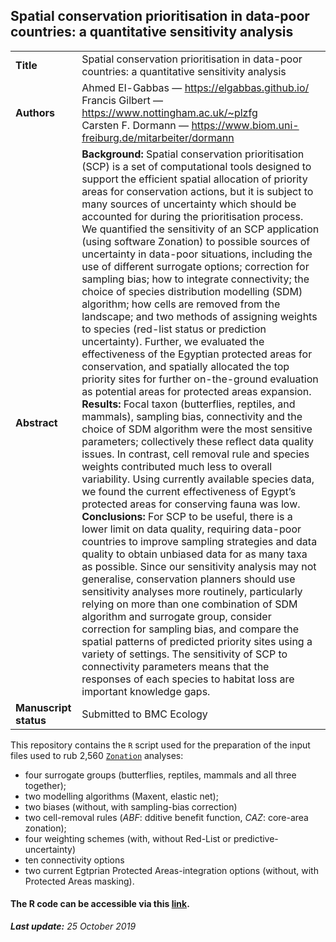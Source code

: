 
## Spatial conservation prioritisation in data-poor countries: a quantitative sensitivity analysis

|                    |                                                                                                                                                                                                                                                                                                                                                                                                                                                                                                                                                                                                                                                                                                                                                                                                                                                                                                                                                                                                                                                                                                                                                                                                                                                                                                                                                                                                                                                                                                                                                                                                                                                                                                                                                                                                                                                                                                                                                                                                                                                                                                                                                                  | 
|--------------------|------------------------------------------------------------------------------------------------------------------------------------------------------------------------------------------------------------------------------------------------------------------------------------------------------------------------------------------------------------------------------------------------------------------------------------------------------------------------------------------------------------------------------------------------------------------------------------------------------------------------------------------------------------------------------------------------------------------------------------------------------------------------------------------------------------------------------------------------------------------------------------------------------------------------------------------------------------------------------------------------------------------------------------------------------------------------------------------------------------------------------------------------------------------------------------------------------------------------------------------------------------------------------------------------------------------------------------------------------------------------------------------------------------------------------------------------------------------------------------------------------------------------------------------------------------------------------------------------------------------------------------------------------------------------------------------------------------------------------------------------------------------------------------------------------------------------------------------------------------------------------------------------------------------------------------------------------------------------------------------------------------------------------------------------------------------------------------------------------------------------------------------------------------------| 
| **Title**              | Spatial conservation prioritisation in data-poor countries: a quantitative sensitivity analysis                                                                                                                                                                                                                                                                                                                                                                                                                                                                                                                                                                                                                                                                                                                                                                                                                                                                                                                                                                                                                                                                                                                                                                                                                                                                                                                                                                                                                                                                                                                                                                                                                                                                                                                                                                                                                                                                                                                                                                                                                                                                  | 
| **Authors**            | Ahmed El-Gabbas &mdash; <a href="https://elgabbas.github.io/" target="_blank">https://elgabbas.github.io/</a><br>Francis Gilbert &mdash; <a href="https://www.nottingham.ac.uk/~plzfg/" target="_blank">https://www.nottingham.ac.uk/~plzfg</a><br>Carsten F. Dormann &mdash; <a href="https://www.biom.uni-freiburg.de/mitarbeiter/dormann" target="_blank">https://www.biom.uni-freiburg.de/mitarbeiter/dormann</a>                                                                                                                                                                                                                                                                                                                                                                                                                                                                                                                                                                                                                                                                                                                                                                                                                                                                                                                                                                                                                                                                                                                                                                                                                                                                                                                                                                                                                                                                                                                                                                                                                                                                                                                                                                                                                                                                                                                                                                              | 
| **Abstract**           | **Background:** Spatial conservation prioritisation (SCP) is a set of computational tools designed to support the efficient spatial allocation of priority areas for conservation actions, but it is subject to many sources of uncertainty which should be accounted for during the prioritisation process. We quantified the sensitivity of an SCP application (using software Zonation) to possible sources of uncertainty in data-poor situations, including the use of different surrogate options; correction for sampling bias; how to integrate connectivity; the choice of species distribution modelling (SDM) algorithm; how cells are removed from the landscape; and two methods of assigning weights to species (red-list status or prediction uncertainty). Further, we evaluated the effectiveness of the Egyptian protected areas for conservation, and spatially allocated the top priority sites for further on-the-ground evaluation as potential areas for protected areas expansion.<br>**Results:** Focal taxon (butterflies, reptiles, and mammals), sampling bias, connectivity and the choice of SDM algorithm were the most sensitive parameters; collectively these reflect data quality issues. In contrast, cell removal rule and species weights contributed much less to overall variability. Using currently available species data, we found the current effectiveness of Egypt’s protected areas for conserving fauna was low.<br>**Conclusions:** For SCP to be useful, there is a lower limit on data quality, requiring data-poor countries to improve sampling strategies and data quality to obtain unbiased data for as many taxa as possible. Since our sensitivity analysis may not generalise, conservation planners should use sensitivity analyses more routinely, particularly relying on more than one combination of SDM algorithm and surrogate group, consider correction for sampling bias, and compare the spatial patterns of predicted priority sites using a variety of settings. The sensitivity of SCP to connectivity parameters means that the responses of each species to habitat loss are important knowledge gaps. | 
| **Manuscript status**  | Submitted to BMC Ecology                                                                                                                                                                                                                                                                                                                                                                                                                                                                                                                                                                                                                                                                                                                                                                                                                                                                                                                                                                                                                                                                                                                                                                                                                                                                                                                                                                                                                                                                                                                                                                                                                                                                                                                                                                                                                                                                                                                                                                                                                                                                                                                                         | 

This repository contains  the ```R``` script used for the preparation of the input files used to rub 2,560 <a href="https://www.syke.fi/Zonation" target="_blank">```Zonation```</a>  analyses:
* four  surrogate groups (butterflies,  reptiles,  mammals  and all three together);
* two  modelling algorithms (Maxent, elastic net);
* two biases (without, with sampling-bias correction)
* two cell-removal rules (*ABF*: dditive benefit function, *CAZ*: core-area zonation);
* four weighting schemes (with, without Red-List or predictive-uncertainty)
* ten  connectivity options 
* two current Egtprian Protected Areas-integration options (without, with Protected Areas masking).


#### **The R code can be accessible via this <a href="https://github.com/elgabbas/Conservation-Prioritisation-Sensitivity/blob/master/Zonation_Input_files_preparation.R" target="_blank"> link</a>.**


***Last update:** 25 October 2019*
